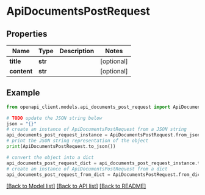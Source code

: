 # ApiDocumentsPostRequest


## Properties

Name | Type | Description | Notes
------------ | ------------- | ------------- | -------------
**title** | **str** |  | [optional] 
**content** | **str** |  | [optional] 

## Example

```python
from openapi_client.models.api_documents_post_request import ApiDocumentsPostRequest

# TODO update the JSON string below
json = "{}"
# create an instance of ApiDocumentsPostRequest from a JSON string
api_documents_post_request_instance = ApiDocumentsPostRequest.from_json(json)
# print the JSON string representation of the object
print(ApiDocumentsPostRequest.to_json())

# convert the object into a dict
api_documents_post_request_dict = api_documents_post_request_instance.to_dict()
# create an instance of ApiDocumentsPostRequest from a dict
api_documents_post_request_from_dict = ApiDocumentsPostRequest.from_dict(api_documents_post_request_dict)
```
[[Back to Model list]](../README.md#documentation-for-models) [[Back to API list]](../README.md#documentation-for-api-endpoints) [[Back to README]](../README.md)


